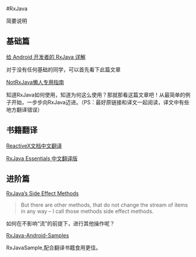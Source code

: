 #RxJava

简要说明

## 基础篇
[给 Android 开发者的 RxJava 详解](http://gank.io/post/560e15be2dca930e00da1083)

对于没有任何基础的同学，可以首先看下此篇文章

[NotRxJava懒人专用指南](http://www.devtf.cn/?p=323)

知道RxJava如何使用，知道为何这么使用？那就那看这篇文章吧！从最简单的例子开始，一步步向RxJava迈进。（PS：最好原链接和译文一起阅读，译文中有些地方翻译错误）

## 书籍翻译

[ReactiveX文档中文翻译](https://mcxiaoke.gitbooks.io/rxdocs/content/Intro.html)

[RxJava Essentials 中文翻译版](http://rxjava.yuxingxin.com/index.html)


## 进阶篇

[RxJava’s Side Effect Methods](http://www.grokkingandroid.com/rxjavas-side-effect-methods/)

> But there are other methods, that do not change the stream of items in any way – I call those methods side effect methods.

如何在不影响“流”的前提下，进行其他操作呢？


[RxJava-Android-Samples](https://github.com/kaushikgopal/RxJava-Android-Samples)

RxJavaSample,配合翻译书籍食用更佳。
